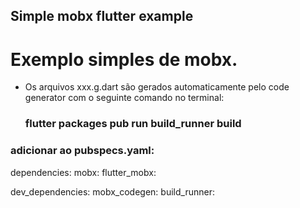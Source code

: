 ## Simple mobx flutter example
# Exemplo simples de mobx.

- Os arquivos xxx.g.dart são gerados automaticamente pelo code generator com o seguinte comando no terminal:
     
     ###      flutter packages pub run build_runner build




### adicionar ao pubspecs.yaml:
dependencies:
  mobx:
  flutter_mobx:
  
dev_dependencies:
  mobx_codegen: 
  build_runner:
  

